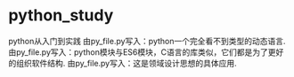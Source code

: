 # python_study
python从入门到实践
由py_file.py写入：python一个完全看不到类型的动态语言.
由py_file.py写入：python模块与ES6模块，C语言的库类似，它们都是为了更好的组织软件结构.
由py_file.py写入：这是领域设计思想的具体应用.

